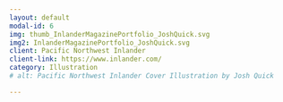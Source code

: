 ```yaml
---
layout: default
modal-id: 6
img: thumb_InlanderMagazinePortfolio_JoshQuick.svg
img2: InlanderMagazinePortfolio_JoshQuick.svg
client: Pacific Northwest Inlander
client-link: https://www.inlander.com/
category: Illustration
# alt: Pacific Northwest Inlander Cover Illustration by Josh Quick

---
```

